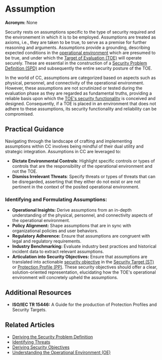 # Assumption

**Acronym:** None

Security rests on assumptions specific to the type of security required and the environement in which it is to be employed. Assumptions are treated as axioms, i.e., they are taken to be true, to serve as a premise for further reasoning and arguments. Assumptions provide a grounding, describing expected conditions in the [operational environment](TOEOperationalEnvironment.md) which are presumed to be true, and under which the [Target of Evaluation (TOE)](./TargetofEvaluation.md) will operate securely. These are essential in the construction of a [Security Problem Definition (SPD)](./SecurityProblemdefinition.md) and subsequently the entire security posture of the TOE.

In the world of CC, assumptions are categorized based on aspects such as physical, personnel, and connectivity of the operational environment. However, these assumptions are not scrutinized or tested during the evaluation phase as they are regarded as fundamental truths, providing a reliable basis upon which the [TOE's security functionality](./TOESecurityFunctionality.md) is conceived and designed. Consequently, if a TOE is placed in an environment that does not adhere to these assumptions, its security functionality and reliability can be compromised.

## Practical Guidance

Navigating through the landscape of crafting and implementing assumptions within CC involves being mindful of their dual utility and strategic integration. Assumptions in CC are leveraged to:

- **Dictate Environmental Controls**: Highlight specific controls or types of controls that are the responsibility of the operational environment and not the TOE.
- **Dismiss Irrelevant Threats**: Specify threats or types of threats that can be disregarded, asserting that they either do not exist or are not pertinent in the context of the posited operational environment.

### Identifying and Formulating Assumptions:
- **Operational Insights:** Derive assumptions from an in-depth understanding of the physical, personnel, and connectivity aspects of the operational environment.
- **Policy Alignment:** Shape assumptions that are in sync with organizational policies and user behaviors.
- **Regulatory Adherence:** Ensure that assumptions are congruent with legal and regulatory requirements.
- **Industry Benchmarking:** Evaluate industry best practices and historical incident data to extract relevant assumptions.
- **Articulation into Security Objectives:** Ensure that assumptions are translated into actionable [security objective](./SecurityObjective.md) in the [Security Target (ST)](./SecurityTarget.md) or [Protection Profile (PP)](./ProtectionProfile.md). These security objectives should offer a clear, solution-oriented representation, elucidating how the TOE's operational environment will concretely upheld the assumptions.

## Additional Resources

- **ISO/IEC TR 15446:** A Guide for the production of Protection Profiles and Security Targets.

## Related Articles

- [Deriving the Security Problem Definition](./SecurityProblemdefinition.md)
- [Identifying Threats](./Threat.md)
- [Deriving Security Objectives](./SecurityObjectives.md)
- [Understanding the Operational Environment (OE)](./TOEOperationalEnvironment.md)